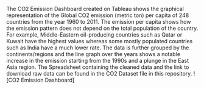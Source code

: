 The CO2 Emission Dashboard created on Tableau shows the graphical representation of the Global CO2 emission (metric ton) per capita of 248 countries from the year 1960 to 2011.
The emission per capita shows how the emission pattern does not depend on the total population of the country. For example, Middle-Eastern oil-producing countries such as Qatar or Kuwait have the highest values whereas some mostly populated countries such as India have a much lower rate.
The data is further grouped by the continents/regions and the line graph over the years shows a notable increase in the emission starting from the 1990s and a plunge in the East Asia region.
The Spreadsheet containing the cleaned data and the link to download raw data can be found in the CO2 Dataset file in this repository.
![CO2 Emission Dashboard]
